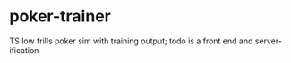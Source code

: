 # poker-trainer
TS low frills poker sim with training output; todo is a front end and server-ification
